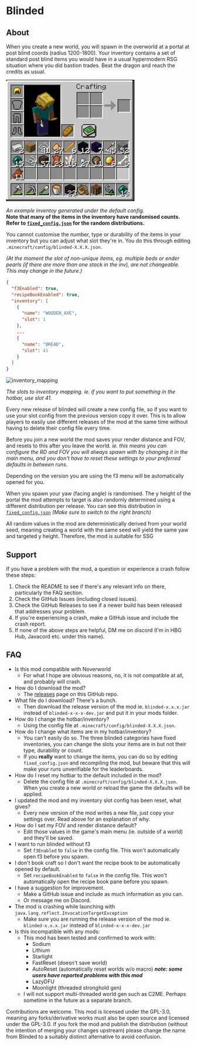 # Blinded

## About

When you create a new world, you will spawn in the overworld at a portal at post blind coords (radius 1200-1800).
Your inventory contains a set of standard post blind items you would have in a usual hypermodern RSG situation where
you did bastion trades. Beat the dragon and reach the credits as usual.

![educated inventory](assets/educated_inventory.png)

_An example inventoy generated under the default config._  
__Note that many of the items in the inventory have randomised counts.
Refer to [`fixed_config.json`](src/main/resources/fixed_config.json) for the random distributions.__

You cannot customise the number, type or durability of the items in your inventory but you can adjust what slot they're in.
You do this through editing `.minecraft/config/blinded-X.X.X.json`.

_(At the moment the slot of non-unique items, eg. multiple beds or ender pearls (if there are more than one stack in the inv),
are not changeable. This may change in the future.)_

```json
{
  "f3Enabled": true,
  "recipeBookEnabled": true,
  "inventory": [
    {
      "name": "WOODEN_AXE",
      "slot": 1
    },
    ...
    {
      "name": "BREAD",
      "slot": 41
    }
  ]
}
```

![inventory_mapping](assets/inventory_mapping.png)

_The slots to inventory mapping. ie. if you want to put something in the hotbar, use slot 41._

Every new release of blinded will create a new config file, so if you want to use your slot config from the previous
version copy it over. This is to allow players to easily use different releases of the mod
at the same time without having to delete their config file every time.

Before you join a new world the mod saves your render distance and FOV, and resets to this after you leave the world.
_ie. this means you can configure the RD and FOV you will always spawn with by changing it in the main menu, and you
don't have to reset these settings to your preferred defaults in between runs._

Depending on the version you are using the f3 menu will be automatically opened for you.

When you spawn your yaw (facing angle) is randomised. The y height of the portal the mod attempts to target is also
randomly determined using a different distribution per release. You can see this distribution in
[`fixed_config.json`](src/main/resources/fixed_config.json) _(Make sure to switch to the right branch)_

All random values in the mod are deterministically derived from your world seed, meaning creating a world with the same
seed will yield the same yaw and targeted y height. Therefore, the mod is suitable for SSG

## Support

If you have a problem with the mod, a question or experience a crash follow these steps:
1. Check the README to see if there's any relevant info on there, particularly the FAQ section.
2. Check the GitHub Issues (including closed issues).
3. Check the GitHub Releases to see if a newer build has been released that addresses your problem.
4. If you're experiencing a crash, make a GitHub issue and include the crash report.
5. If none of the above steps are helpful, DM me on discord (I'm in HBG Hub, Javacord etc. under this name).

## FAQ

- Is this mod compatible with Noverworld
  - For what I hope are obvious reasons, no, it is not compatible at all, and probably will crash.
- How do I download the mod?
  - The [releases](https://github.com/logwet/blinded/releases/) page on this GitHub repo.
- What file do I download? There's a bunch.
  - Then download the release version of the mod ie. `blinded-x.x.x.jar` instead of `blinded-x-x-x-dev.jar` and put it in your mods folder.
- How do I change the hotbar/inventory?
  - Using the config file at `.minecraft/config/blinded-X.X.X.json`.
- How do I change what items are in my hotbar/inventory?
  - You can't easily do so. The three blinded categories have fixed inventories, you can change the slots your items are in but not their type, durability or count.
  - If you __really__ want to change the items, you can do so by editing `fixed_config.json` and recompiling the mod, but beware that this will make your runs unverifiable for the leaderboards.
- How do I reset my hotbar to the default included in the mod?
  - Delete the config file at `.minecraft/config/blinded-X.X.X.json`. When you create a new world or reload the game the defaults will be applied.
- I updated the mod and my inventory slot config has been reset, what gives?
  - Every new version of the mod writes a new file, just copy your settings over. Read above for an explanation of why.
- How do I set my FOV and render distance default?
  - Edit those values in the game's main menu (ie. outside of a world) and they'll be saved.
- I want to run blinded without f3
  - Set `f3Enabled` to `false` in the config file. This won't automatically open f3 before you spawn.
- I don't book craft so I don't want the recipe book to be automatically opened by default.
  - Set `recipeBookEnabled` to `false` in the config file. This won't automatically open the recipe book pane before you spawn.
- I have a suggestion for improvement.
  - Make a GitHub issue and include as much information as you can.
  - Or message me on Discord.
- The mod is crashing while launching with `java.lang.reflect.InvocationTargetException`
  - Make sure you are running the release version of the mod ie. `blinded-x.x.x.jar` instead of `blinded-x-x-x-dev.jar`
- Is this incompatible with any mods:
  - This mod has been tested and confirmed to work with:
    - Sodium
    - Lithium
    - Starlight
    - FastReset (doesn't save world)
    - AutoReset (automatically reset worlds w/o macro) ___note: some users have reported problems with this mod___
    - LazyDFU
    - Moonlight (threaded stronghold gen)
  - I will not support multi-threaded world gen such as C2ME. Perhaps sometime in the future as a separate branch.

Contributions are welcome. This mod is licensed under the GPL-3.0, meaning any forks/derivative works must also be open
source and licensed under the GPL-3.0. If you fork the mod and publish the distribution (without the intention of
merging your changes upstream) please change the name from Blinded to a suitably distinct alternative to avoid confusion.
